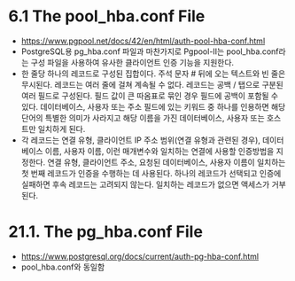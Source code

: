 # 6.1 The pool_hba.conf File

- https://www.pgpool.net/docs/42/en/html/auth-pool-hba-conf.html
- PostgreSQL용 pg_hba.conf 파일과 마찬가지로 Pgpool-II는 pool_hba.conf라는 구성 파일을 사용하여 유사한 클라이언트 인증 기능을 지원한다.
- 한 줄당 하나의 레코드로 구성된 집합이다. 
  주석 문자 # 뒤에 오는 텍스트와 빈 줄은 무시된다.
  레코드는 여러 줄에 걸쳐 계속될 수 없다.
  레코드는 공백 / 탭으로 구분된 여러 필드로 구성된다.
  필드 값이 큰 따옴표로 묶인 경우 필드에 공백이 포함될 수 있다.
  데이터베이스, 사용자 또는 주소 필드에 있는 키워드 중 하나를 인용하면 해당 단어의 특별한 의미가 사라지고 해당 이름을 가진 데이터베이스, 사용자 또는 호스트만 일치하게 된다.
- 각 레코드는 연결 유형, 클라이언트 IP 주소 범위(연결 유형과 관련된 경우), 데이터베이스 이름, 사용자 이름, 이런 매개변수와 일치하는 연결에 사용할 인증방법을 지정한다. 
  연결 유형, 클라이언트 주소, 요청된 데이터베이스, 사용자 이름이 일치하는 첫 번째 레코드가 인증을 수행하는 데 사용된다.
  하나의 레코드가 선택되고 인증에 실패하면 후속 레코드는 고려되지 않는다.
  일치하는 레코드가 없으면 액세스가 거부된다.

# 21.1. The pg_hba.conf File

- https://www.postgresql.org/docs/current/auth-pg-hba-conf.html
- pool_hba.conf와 동일함